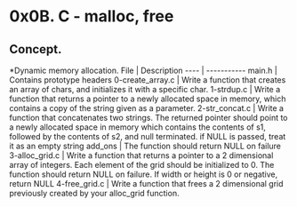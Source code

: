 # 0x0B. C - malloc, free
## Concept.
*Dynamic memory allocation.
File | Description
---- | -----------
main.h | Contains prototype headers
0-create_array.c | Write a function that creates an array of chars, and initializes it with a specific char.
1-strdup.c | Write a function that returns a pointer to a newly allocated space in memory, which contains a copy of the string given as a parameter.
2-str_concat.c | Write a function that concatenates two strings. The returned pointer should point to a newly allocated space in memory which contains the contents of s1, followed by the contents of s2, and null terminated. if NULL is passed, treat it as an empty string
add_ons | The function should return NULL on failure
3-alloc_grid.c | Write a function that returns a pointer to a 2 dimensional array of integers. Each element of the grid should be initialized to 0. The function should return NULL on failure. If width or height is 0 or negative, return NULL
4-free_grid.c | Write a function that frees a 2 dimensional grid previously created by your alloc_grid function.
